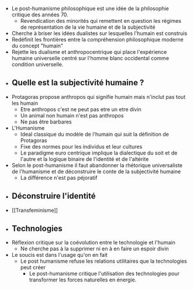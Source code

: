 - Le post-humanisme philosophique est une idée de la philosophie critique des années 70.
	- Revendication des minorités qui remettent en question les régimes de représentation de la vie humaine et de la subjectivité
- Cherche à briser les idées dualistes sur lesquelles l'humain est construis
- Redéfinit les frontières entre la compréhension philosophique moderne du concept "humain"
- Rejette les dualisme et anthropocentrique qui place l'expérience humaine universelle centré sur l'homme blanc occidental comme condition universelle.
- ## Quelle est la subjectivité humaine ?
- Protagoras propose anthropos qui signifie humain mais n'inclut pas tout les humain
	- Etre anthropos c'est ne peut pas etre un etre divin
	- Un animal non humain n'est pas anthropos
	- Ne pas être barbares
- L'Humanisme
	- Ideal classique du modèle de l'humain qui suit la définition de Protagoras
	- Fixe des normes pour les individus et leur cultures
	- Le paradigme euro centrique implique la dialectique du soit et de l'autre et la logique binaire de l'identité et de l'altérite
- Selon le post-humanisme il faut abandonner la rhétorique universaliste de l'humanisme et de déconstruire le conte de la subjectivité humaine
	- La différence n'est pas péjoratif
- ## Déconstruire l'identité
- [[Transfeminisme]]
- ## Technologies
- Réflexion critique sur la coévolution entre le technologie et l'humain
	- Ne cherche pas à la supprimer ni en à en faire un espoir divin
- Le soucis est dans l'usage qu'on en fait
	- Le post humanisme refuse les relations utilitaires que la technologies peut créer
		- Le post-humanisme critique l'utilisation des technologies pour transformer les forces naturelles en énergie.